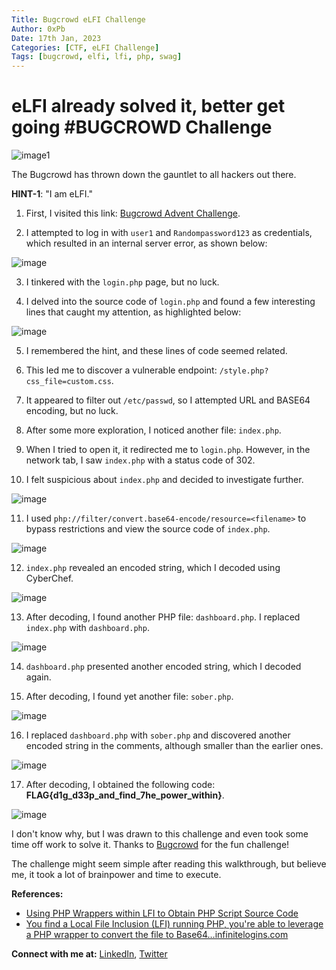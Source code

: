 ```yaml
---
Title: Bugcrowd eLFI Challenge
Author: 0xPb
Date: 17th Jan, 2023
Categories: [CTF, eLFI Challenge]
Tags: [bugcrowd, elfi, lfi, php, swag]
---
```


# eLFI already solved it, better get going #BUGCROWD Challenge

![image1](https://miro.medium.com/v2/resize:fit:1400/0*OhB8Zp9uhjXWWEaG)

The Bugcrowd has thrown down the gauntlet to all hackers out there.

**HINT-1**: "I am eLFI."

1. First, I visited this link: [Bugcrowd Advent Challenge](https://bugcrowd-advent-challenge.herokuapp.com/login.php).

2. I attempted to log in with `user1` and `Randompassword123` as credentials, which resulted in an internal server error, as shown below:

![image](https://miro.medium.com/v2/resize:fit:1400/format:webp/1*X7RI3Gd3nMVPhHGeERkWSQ.png)

3. I tinkered with the `login.php` page, but no luck.

4. I delved into the source code of `login.php` and found a few interesting lines that caught my attention, as highlighted below:

![image](https://miro.medium.com/v2/resize:fit:1400/format:webp/1*VaKBQncUk8AVSV2cPYDwRg.png)

5. I remembered the hint, and these lines of code seemed related.

6. This led me to discover a vulnerable endpoint: `/style.php?css_file=custom.css`.

7. It appeared to filter out `/etc/passwd`, so I attempted URL and BASE64 encoding, but no luck.

8. After some more exploration, I noticed another file: `index.php`.

9. When I tried to open it, it redirected me to `login.php`. However, in the network tab, I saw `index.php` with a status code of 302.

10. I felt suspicious about `index.php` and decided to investigate further.

![image](https://miro.medium.com/v2/resize:fit:1400/format:webp/1*auF6KSYzFoF5xnc5FoBJfw.png)

11. I used `php://filter/convert.base64-encode/resource=<filename>` to bypass restrictions and view the source code of `index.php`.

![image](https://miro.medium.com/v2/resize:fit:1400/format:webp/1*G3THjATyx7BnY0cNODccTQ.png)

12. `index.php` revealed an encoded string, which I decoded using CyberChef.

![image](https://miro.medium.com/v2/resize:fit:1400/format:webp/1*78aQVW839y5s6yl7OscdDA.png)

13. After decoding, I found another PHP file: `dashboard.php`. I replaced `index.php` with `dashboard.php`.

![image](https://miro.medium.com/v2/resize:fit:1400/format:webp/1*92uErSvzxkxdQzrBB1FaLA.png)

14. `dashboard.php` presented another encoded string, which I decoded again.

15. After decoding, I found yet another file: `sober.php`.

![image](https://miro.medium.com/v2/format:webp/1*Vze78YM-FcbfaSUpNPWq-A.png)

16. I replaced `dashboard.php` with `sober.php` and discovered another encoded string in the comments, although smaller than the earlier ones.

![image](https://miro.medium.com/v2/resize:fit:1400/format:webp/1*FtxcGiChOcTDTofb1Dahhg.png)

17. After decoding, I obtained the following code: **FLAG{d1g_d33p_and_find_7he_power_within}**.

![image](https://miro.medium.com/v2/resize:fit:1400/format:webp/1*kGtqNRgnZS1CgA-iFOp67g.png)

I don't know why, but I was drawn to this challenge and even took some time off work to solve it. Thanks to [Bugcrowd](https://twitter.com/Bugcrowd) for the fun challenge!

The challenge might seem simple after reading this walkthrough, but believe me, it took a lot of brainpower and time to execute.

**References:**

- [Using PHP Wrappers within LFI to Obtain PHP Script Source Code](https://infinitelogins.com/2020/04/25/lfi-php-wrappers-to-obtain-source-code/)
- [You find a Local File Inclusion (LFI) running PHP, you're able to leverage a PHP wrapper to convert the file to Base64…infinitelogins.com](https://infinitelogins.com/2020/04/25/lfi-php-wrappers-to-obtain-source-code/)

**Connect with me at:** [LinkedIn](https://www.linkedin.com/in/prasanth-bodepu-%E0%B0%AA%E0%B1%8D%E0%B0%B0%E0%B0%B6%E0%B0%BE%E0%B0%82%E0%B0%A4%E0%B1%8D-411ba31a3/), [Twitter](https://twitter.com/_0xPb)

